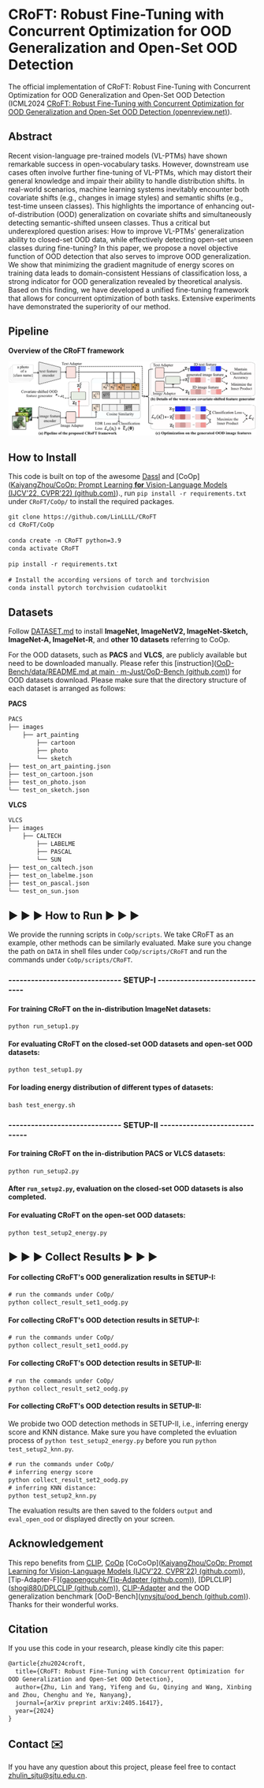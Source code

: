 # CRoFT: Robust Fine-Tuning with Concurrent Optimization for OOD Generalization and Open-Set OOD Detection

The official implementation of CRoFT: Robust Fine-Tuning with Concurrent Optimization for OOD Generalization and Open-Set OOD Detection (ICML2024 [CRoFT: Robust Fine-Tuning with Concurrent Optimization for OOD Generalization and Open-Set OOD Detection (openreview.net)](https://openreview.net/pdf?id=xFDJBzPhci)).

## Abstract

Recent vision-language pre-trained models (VL-PTMs) have shown remarkable success in open-vocabulary tasks. However, downstream use cases often involve further fine-tuning of VL-PTMs, which may distort their general knowledge and impair their ability to handle distribution shifts. In real-world scenarios, machine learning systems inevitably encounter both covariate shifts (e.g., changes in image styles) and semantic shifts (e.g., test-time unseen classes). This highlights the importance of enhancing out-of-distribution (OOD) generalization on covariate shifts and simultaneously detecting semantic-shifted unseen classes. Thus a critical but underexplored question arises: How to improve VL-PTMs' generalization ability to closed-set OOD data, while effectively detecting open-set unseen classes during fine-tuning? In this paper, we propose a novel objective function of OOD detection that also serves to improve OOD generalization. We show that minimizing the gradient magnitude of energy scores on training data leads to domain-consistent Hessians of classification loss, a strong indicator for OOD generalization revealed by theoretical analysis. Based on this finding, we have developed a unified fine-tuning framework that allows for concurrent optimization of both tasks. Extensive experiments have demonstrated the superiority of our method.

## Pipeline

**Overview of the CRoFT framework**

![pipeline-croft](pipeline-croft.png)

## How to Install

This code is built on top of the awesome [Dassl](https://github.com/KaiyangZhou/Dassl.pytorch) and [CoOp]([KaiyangZhou/CoOp: Prompt Learning **for** Vision-Language Models (IJCV'22, CVPR'22) (github.com)](https://github.com/KaiyangZhou/CoOp))., run `pip install -r requirements.txt` under `CRoFT/CoOp/` to install the required packages.

```shell
git clone https://github.com/LinLLLL/CRoFT
cd CRoFT/CoOp

conda create -n CRoFT python=3.9
conda activate CRoFT

pip install -r requirements.txt

# Install the according versions of torch and torchvision
conda install pytorch torchvision cudatoolkit
```

## Datasets

Follow [DATASET.md](https://github.com/gaopengcuhk/Tip-Adapter/blob/main/DATASET.md) to install **ImageNet, ImageNetV2, ImageNet-Sketch, ImageNet-A, ImageNet-R**, and **other 10 datasets** referring to CoOp.

For the OOD datasets, such as **PACS** and **VLCS**, are publicly available but need to be downloaded manually. Please refer this [instruction]([OoD-Bench/data/README.md at main · m-Just/OoD-Bench (github.com)](https://github.com/m-Just/OoD-Bench/blob/main/data/README.md)) for OOD datasets download. Please make sure that the directory structure of each dataset is arranged as follows:

**PACS**

```
PACS
├── images
    ├── art_painting
		├── cartoon
		├── photo
		└── sketch
├── test_on_art_painting.json
├── test_on_cartoon.json
├── test_on_photo.json
└── test_on_sketch.json
```

**VLCS**

```
VLCS
├── images
    ├── CALTECH
		├── LABELME
		├── PASCAL
		└── SUN
├── test_on_caltech.json
├── test_on_labelme.json
├── test_on_pascal.json
└── test_on_sun.json
```

## ▶️ ▶️ ▶️ How to Run ▶️ ▶️ ▶️

We provide the running scripts in `CoOp/scripts`.  We take CRoFT as an example, other methods can be similarly evaluated. Make sure you change the path on  `DATA` in shell files  under `CoOp/scripts/CRoFT` and run the commands under `CoOp/scripts/CRoFT`. 

###  ------------------------------   SETUP-I ------------------------------ 

#### For training CRoFT on the in-distribution ImageNet datasets:

```
python run_setup1.py
```

#### For evaluating CRoFT on the closed-set OOD datasets and open-set OOD datasets:

```
python test_setup1.py
```

#### For loading energy distribution of different types of datasets:

```
bash test_energy.sh
```

### ------------------------------   SETUP-II ------------------------------ 

#### For training CRoFT on the in-distribution PACS or VLCS datasets:

```
python run_setup2.py
```

#### After `run_setup2.py`, evaluation on the closed-set OOD datasets is also completed.

#### For evaluating CRoFT on the open-set OOD datasets:

```
python test_setup2_energy.py
```

## ▶️ ▶️ ▶️ Collect Results ▶️ ▶️ ▶️

#### For collecting CRoFT's OOD generalization results in SETUP-I:

```shell
# run the commands under CoOp/
python collect_result_set1_oodg.py
```

#### For collecting CRoFT's OOD detection results in SETUP-I:

```shell
# run the commands under CoOp/
python collect_result_set1_oodd.py
```

#### For collecting CRoFT's OOD detection results in SETUP-II:

```shell
# run the commands under CoOp/
python collect_result_set2_oodg.py
```

#### For collecting CRoFT's OOD detection results in SETUP-II:

We probide two OOD detection methods in SETUP-II, i.e., inferring energy score and KNN distance.  Make sure you have completed the evluation process of `python test_setup2_energy.py` before you run `python test_setup2_knn.py`.

```shell
# run the commands under CoOp/
# inferring energy score
python collect_result_set2_oodg.py
# inferring KNN distance:
python test_setup2_knn.py
```

The evaluation results are then saved to the folders `output` and `eval_open_ood` or displayed directly on your screen.

## Acknowledgement

This repo benefits from [CLIP](https://github.com/openai/CLIP), [CoOp](https://github.com/KaiyangZhou/Dassl.pytorch) [CoCoOp]([KaiyangZhou/CoOp: Prompt Learning for Vision-Language Models (IJCV'22, CVPR'22) (github.com)](https://github.com/KaiyangZhou/CoOp)), [Tip-Adapter-F]([gaopengcuhk/Tip-Adapter (github.com)](https://github.com/gaopengcuhk/Tip-Adapter)), [DPLCLIP]([shogi880/DPLCLIP (github.com)](https://github.com/shogi880/DPLCLIP)), [CLIP-Adapter](https://github.com/gaopengcuhk/CLIP-Adapter) and the OOD generalization benchmark [OoD-Bench]([ynysjtu/ood_bench (github.com)](https://github.com/ynysjtu/ood_bench)). Thanks for their wonderful works.

## Citation

If you use this code in your research, please kindly cite this paper:

```
@article{zhu2024croft,
  title={CRoFT: Robust Fine-Tuning with Concurrent Optimization for OOD Generalization and Open-Set OOD Detection},
  author={Zhu, Lin and Yang, Yifeng and Gu, Qinying and Wang, Xinbing and Zhou, Chenghu and Ye, Nanyang},
  journal={arXiv preprint arXiv:2405.16417},
  year={2024}
} 
```

## Contact ✉️

If you have any question about this project, please feel free to contact zhulin_sjtu@sjtu.edu.cn.